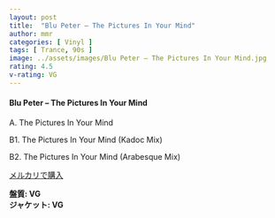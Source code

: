 ```yaml
---
layout: post
title:  "Blu Peter – The Pictures In Your Mind"
author: mmr
categories: [ Vinyl ]
tags: [ Trance, 90s ]
image: ../assets/images/Blu Peter – The Pictures In Your Mind.jpg
rating: 4.5
v-rating: VG
---
```


#### Blu Peter – The Pictures In Your Mind

A. The Pictures In Your Mind

B1. The Pictures In Your Mind (Kadoc Mix)

B2. The Pictures In Your Mind (Arabesque Mix)

[メルカリで購入](https://jp.mercari.com/item/m87796937461?afid=6142608987)

<div class="mt-4 mb-4 d-flex align-items-center">
<strong class="mr-1">盤質: VG</strong>
</div>
<div class="mt-4 mb-4 d-flex align-items-center">
<strong class="mr-1">ジャケット: VG</strong>
</div>
